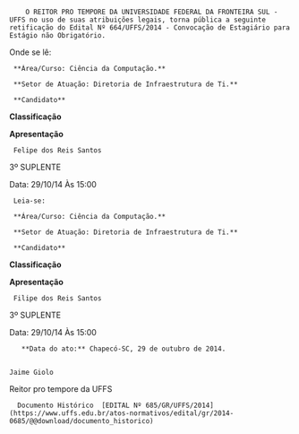         O REITOR PRO TEMPORE DA UNIVERSIDADE FEDERAL DA FRONTEIRA SUL - UFFS no uso de suas atribuições legais, torna pública a seguinte retificação do Edital Nº 664/UFFS/2014 - Convocação de Estagiário para Estágio não Obrigatório.  

Onde se lê:

     **Área/Curso: Ciência da Computação.**

     **Setor de Atuação: Diretoria de Infraestrutura de Ti.**

     **Candidato**

   **Classificação**

   **Apresentação**

     Felipe dos Reis Santos

   3º SUPLENTE

   Data: 29/10/14 Às 15:00

     Leia-se:

     **Área/Curso: Ciência da Computação.**

     **Setor de Atuação: Diretoria de Infraestrutura de Ti.**

     **Candidato**

   **Classificação**

   **Apresentação**

     Filipe dos Reis Santos

   3º SUPLENTE

   Data: 29/10/14 Às 15:00

       **Data do ato:** Chapecó-SC, 29 de outubro de 2014.   
 

    Jaime Giolo   
 Reitor pro tempore da UFFS 

      Documento Histórico  [EDITAL Nº 685/GR/UFFS/2014](https://www.uffs.edu.br/atos-normativos/edital/gr/2014-0685/@@download/documento_historico)     
      